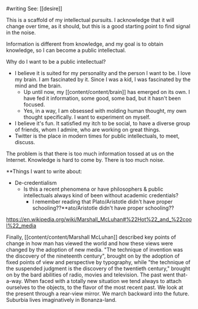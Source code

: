 #writing 
See: [[desire]]

This is a scaffold of my intellectual pursuits. I acknowledge that it will change over time, as it should, but this is a good starting point to find signal in the noise. 

Information is different from knowledge, and my goal is to obtain knowledge, so I can become a public intellectual. 

Why do I want to be a public intellectual? 

- I believe it is suited for my personality and the person I want to be. I love my brain. I am fascinated by it. Since I was a kid, I was fascinated by the mind and the brain. 
	- Up until now, my [[content/content/brain]] has emerged on its own. I have fed it information, some good, some bad, but it hasn't been focused. 
	- Yes, in a way, I am obsessed with molding human thought, my own thought specifically. I want to experiment on myself. 
- I believe it's fun. It satisfied my itch to be social, to have a diverse group of friends, whom I admire, who are working on great things. 
- Twitter is the place in modern times for public intellectuals, to meet, discuss.

The problem is that there is too much information tossed at us on the Internet. Knowledge is hard to come by. There is too much noise. 

**Things I want to write about: 
- De-credentialism
	- Is this a recent phenomena or have philosophers & public intellectuals always kind of been without academic credentials? 
		- I remember reading that Plato/Aristotle didn't have proper schooling??**ato/Aristotle didn't have proper schooling??

https://en.wikipedia.org/wiki/Marshall_McLuhan#%22Hot%22_and_%22cool%22_media

Finally, [[content/content/Marshall McLuhan]] described key points of change in how man has viewed the world and how these views were changed by the adoption of new media. "The technique of invention was the discovery of the nineteenth century", brought on by the adoption of fixed points of view and perspective by typography, while "the technique of the suspended judgment is the discovery of the twentieth century," brought on by the bard abilities of radio, movies and television.
	The past went that-a-way. When faced with a totally new situation we tend always to attach ourselves to the objects, to the flavor of the most recent past. We look at the present through a rear-view mirror. We march backward into the future. Suburbia lives imaginatively in Bonanza-land.
